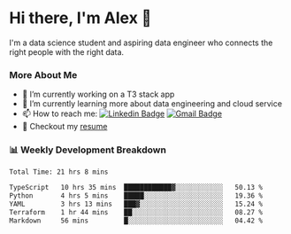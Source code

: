# Hi there, I'm Alex  👋

I'm a data science student and aspiring data engineer who connects the right people with the right data. 

### More About Me

- 🔭 I’m currently working on a T3 stack app
- 🌱 I’m currently learning more about data engineering and cloud service
- 📫 How to reach me: [![Linkedin Badge](https://img.shields.io/badge/Alex%20Chen-blue?style=flat&logo=linkedin&labelColor=blue&link=https://www.linkedin.com/in/alex-chen-112523chen)](https://www.linkedin.com/in/alex-chen-112523chen/) [![Gmail Badge](https://img.shields.io/badge/-Alex%20Chen-c14438?style=flat&logo=Gmail&logoColor=white&link=mailto:itsalexchen@gmail.com)](mailto:itsalexchen@gmail.com)
- 📝 Checkout my [resume](https://112523chen.vercel.app/AlexChenResume.pdf)


### 📊 Weekly Development Breakdown
<!--START_SECTION:waka-->

```txt
Total Time: 21 hrs 8 mins

TypeScript   10 hrs 35 mins  ████████████▓░░░░░░░░░░░░   50.13 %
Python       4 hrs 5 mins    █████░░░░░░░░░░░░░░░░░░░░   19.36 %
YAML         3 hrs 13 mins   ███▓░░░░░░░░░░░░░░░░░░░░░   15.24 %
Terraform    1 hr 44 mins    ██░░░░░░░░░░░░░░░░░░░░░░░   08.27 %
Markdown     56 mins         █░░░░░░░░░░░░░░░░░░░░░░░░   04.42 %
```

<!--END_SECTION:waka-->
